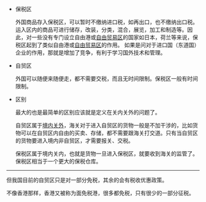- 保税区

  外国商品存入保税区，可以暂时不缴纳进口税，如再出口，也不缴纳出口税。运入区内的商品可进行储存，改装，分类，混合，展览，加工和制造等。因此，对一些没有专门设立自由港或[自由贸易区](https://www.baidu.com/s?wd=自由贸易区&tn=SE_PcZhidaonwhc_ngpagmjz&rsv_dl=gh_pc_zhidao)的国家如日本，荷兰等来说，保税区起到了类似自由港或[自由贸易区](https://www.baidu.com/s?wd=自由贸易区&tn=SE_PcZhidaonwhc_ngpagmjz&rsv_dl=gh_pc_zhidao)的作用。
  如果是问对于进口国（东道国）企业的作用，那就是增加了竞争，有利于学习国外技术和管理。

- 自贸区

  外国可以随便来随便走，都不需要交税，而且无时间限制。保税区一般有时间限制。

- 区别

  最大的也是最简单的区别应该就是定义在关内关外的问题了。

  自贸区属于[境内关外](https://www.baidu.com/s?wd=境内关外&tn=SE_PcZhidaonwhc_ngpagmjz&rsv_dl=gh_pc_zhidao)，海关对于进入自贸区的货物一般是不加干涉的，比如货物可以在自贸区内自由的买卖、存储，都不需要跟海关打交道。只有当自贸区的货物要进入境内非自贸区，才需要报关、交税。

  保税区属于境内关内，也就是货物一旦进入保税区，就要收到海关的监管了。保税区相当于一个更大的保税仓库。

---

但我国目前的自贸区只是对一部分免税，其余的会有税收优惠政策。

不像香港那样，香港又被称为面免税港，很多都免税，只有很少的一部分征税。